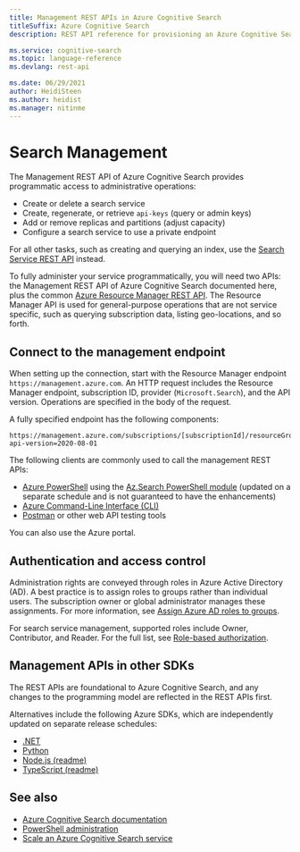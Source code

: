 ```yaml
---
title: Management REST APIs in Azure Cognitive Search
titleSuffix: Azure Cognitive Search
description: REST API reference for provisioning an Azure Cognitive Search service for public or private access. You can also manage API keys and configure capacity.

ms.service: cognitive-search
ms.topic: language-reference
ms.devlang: rest-api

ms.date: 06/29/2021
author: HeidiSteen
ms.author: heidist
ms.manager: nitinme
---
```


# Search Management

The Management REST API of Azure Cognitive Search provides programmatic access to administrative operations:

+ Create or delete a search service
+ Create, regenerate, or retrieve `api-keys` (query or admin keys)
+ Add or remove replicas and partitions (adjust capacity)
+ Configure a search service to use a private endpoint

For all other tasks, such as creating and querying an index, use the [Search Service REST API](/rest/api/searchservice/) instead.

To fully administer your service programmatically, you will need two APIs: the Management REST API of Azure Cognitive Search documented here, plus the common [Azure Resource Manager REST API](/rest/api/resources/). The Resource Manager API is used for general-purpose operations that are not service specific, such as querying subscription data, listing geo-locations, and so forth. 

## Connect to the management endpoint

When setting up the connection, start with the Resource Manager endpoint `https://management.azure.com`. An HTTP request includes the Resource Manager endpoint, subscription ID, provider (`Microsoft.Search`), and the API version. Operations are specified in the body of the request.

A fully specified endpoint has the following components:

```http
https://management.azure.com/subscriptions/[subscriptionId]/resourceGroups/[resourceGroupName]/providers/Microsoft.Search/searchServices/[serviceName]?api-version=2020-08-01
```

The following clients are commonly used to call the management REST APIs:

+ [Azure PowerShell](/azure/search/search-manage-powershell) using the [Az.Search PowerShell module](/powershell/module/az.search) (updated on a separate schedule and is not guaranteed to have the enhancements)
+ [Azure Command-Line Interface (CLI)](/cli/azure/)
+ [Postman](https://www.postman.com/downloads/) or other web API testing tools

You can also use the Azure portal.

## Authentication and access control

Administration rights are conveyed through roles in Azure Active Directory (AD). A best practice is to assign roles to groups rather than individual users. The subscription owner or global administrator manages these assignments. For more information, see [Assign Azure AD roles to groups](/azure/active-directory/roles/groups-assign-role).

For search service management, supported roles include Owner, Contributor, and Reader. For the full list, see [Role-based authorization](/azure/search/search-security-rbac).

## Management APIs in other SDKs

The REST APIs are foundational to Azure Cognitive Search, and any changes to the programming model are reflected in the REST APIs first.

Alternatives include the following Azure SDKs, which are independently updated on separate release schedules:

+ [.NET](/dotnet/api/overview/azure/search/management)
+ [Python](/python/api/overview/azure/search/management)
+ [Node.js (readme)](https://github.com/Azure/azure-rest-api-specs/blob/master/specification/search/resource-manager/readme.nodejs.md)
+ [TypeScript (readme)](https://github.com/Azure/azure-rest-api-specs/blob/master/specification/search/resource-manager/readme.typescript.md)

## See also

+ [Azure Cognitive Search documentation](/azure/search/)
+ [PowerShell administration](/azure/search/search-manage-powershell)
+ [Scale an Azure Cognitive Search service](/azure/search/search-capacity-planning)
